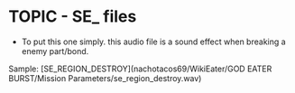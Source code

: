 # TOPIC - SE_ files


- To put this one simply. this audio file is a sound effect when breaking a enemy part/bond.


Sample: [SE_REGION_DESTROY](nachotacos69/WikiEater/GOD EATER BURST/Mission Parameters/se_region_destroy.wav)